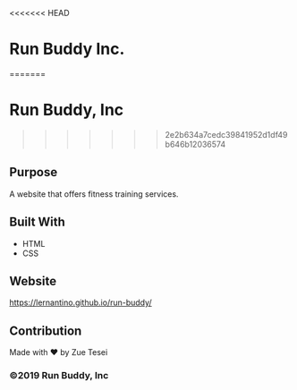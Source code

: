 <<<<<<< HEAD
# Run Buddy Inc.
=======
# Run Buddy, Inc
>>>>>>> 2e2b634a7cedc39841952d1df49b646b12036574

## Purpose 
A website that offers fitness training services.

## Built With 
* HTML 
* CSS

## Website 
https://lernantino.github.io/run-buddy/

## Contribution 
Made with ❤️ by Zue Tesei 

### ©️2019 Run Buddy, Inc 
